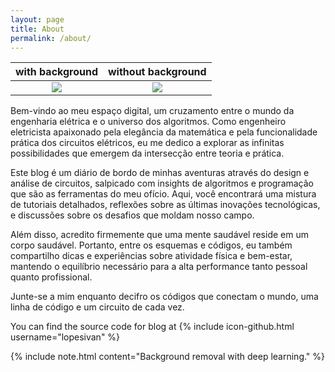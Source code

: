 ```yaml
---
layout: page
title: About
permalink: /about/
---
```


with background        |  without background
:---------------------:|:-------------------------------------:
![](../imgs/foto.jpeg) | ![](../imgs/foto-removebg-preview.png)


Bem-vindo ao meu espaço digital, um cruzamento entre o mundo da engenharia elétrica e o universo dos algoritmos. Como engenheiro eletricista apaixonado pela elegância da matemática e pela funcionalidade prática dos circuitos elétricos, eu me dedico a explorar as infinitas possibilidades que emergem da intersecção entre teoria e prática.

Este blog é um diário de bordo de minhas aventuras através do design e análise de circuitos, salpicado com insights de algoritmos e programação que são as ferramentas do meu ofício. Aqui, você encontrará uma mistura de tutoriais detalhados, reflexões sobre as últimas inovações tecnológicas, e discussões sobre os desafios que moldam nosso campo.

Além disso, acredito firmemente que uma mente saudável reside em um corpo saudável. Portanto, entre os esquemas e códigos, eu também compartilho dicas e experiências sobre atividade física e bem-estar, mantendo o equilíbrio necessário para a alta performance tanto pessoal quanto profissional.

Junte-se a mim enquanto decifro os códigos que conectam o mundo, uma linha de código e um circuito de cada vez.


You can find the source code for blog at
{% include icon-github.html username="lopesivan" %}

{% include note.html content="Background removal with deep learning." %}
